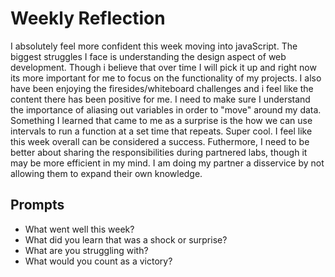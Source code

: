 # Weekly Reflection
I absolutely feel more confident this week moving into javaScript. The biggest struggles I face is understanding the design aspect of web development. Though i believe that over time I will pick it up and right now its more important for me to focus on the functionality of my projects. I also have been enjoying the firesides/whiteboard challenges and i feel like the content there has been positive for me. I need to make sure I understand the importance of aliasing out variables in order to "move" around my data. Something I learned that came to me as a surprise is the how we can use intervals to run a function at a set time that repeats. Super cool. I feel like this week overall can be considered a success. Futhermore, I need to be better about sharing the responsibilities during partnered labs, though it may be more efficient in my mind. I am doing my partner a disservice by not allowing them to expand their own knowledge.

## Prompts
- What went well this week?
- What did you learn that was a shock or surprise?
- What are you struggling with?
- What would you count as a victory?
